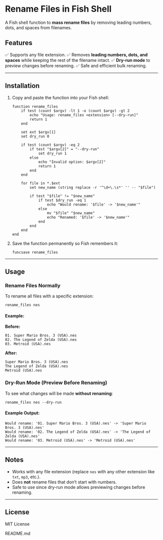 # Rename Files in Fish Shell

A Fish shell function to **mass rename files** by removing leading numbers, dots, and spaces from filenames.

## Features

✅ Supports any file extension.
✅ Removes **leading numbers, dots, and spaces** while keeping the rest of the filename intact.
✅ **Dry-run mode** to preview changes before renaming.
✅ Safe and efficient bulk renaming.

---

## Installation

1. Copy and paste the function into your Fish shell:

   ```fish
   function rename_files
       if test (count $argv) -lt 1 -o (count $argv) -gt 2
           echo "Usage: rename_files <extension> [--dry-run]"
           return 1
       end

       set ext $argv[1]
       set dry_run 0

       if test (count $argv) -eq 2
           if test "$argv[2]" = "--dry-run"
               set dry_run 1
           else
               echo "Invalid option: $argv[2]"
               return 1
           end
       end

       for file in *.$ext
           set new_name (string replace -r '^\d+\.\s*' '' -- "$file")

           if test "$file" != "$new_name"
               if test $dry_run -eq 1
                   echo "Would rename: '$file' -> '$new_name'"
               else
                   mv "$file" "$new_name"
                   echo "Renamed: '$file' -> '$new_name'"
               end
           end
       end
   end
   ```

2. Save the function permanently so Fish remembers it:

   ```fish
   funcsave rename_files
   ```

---

## Usage

### Rename Files Normally

To rename all files with a specific extension:

```fish
rename_files nes
```

#### Example:

**Before:**

```
01. Super Mario Bros. 3 (USA).nes
02. The Legend of Zelda (USA).nes
03. Metroid (USA).nes
```

**After:**

```
Super Mario Bros. 3 (USA).nes
The Legend of Zelda (USA).nes
Metroid (USA).nes
```

### Dry-Run Mode (Preview Before Renaming)

To see what changes will be made **without renaming**:

```fish
rename_files nes --dry-run
```

#### Example Output:

```
Would rename: '01. Super Mario Bros. 3 (USA).nes' -> 'Super Mario Bros. 3 (USA).nes'
Would rename: '02. The Legend of Zelda (USA).nes' -> 'The Legend of Zelda (USA).nes'
Would rename: '03. Metroid (USA).nes' -> 'Metroid (USA).nes'
```

---

## Notes

- Works with any file extension (replace `nes` with any other extension like `txt`, `mp3`, etc.).
- Does **not** rename files that don’t start with numbers.
- Safe to use since dry-run mode allows previewing changes before renaming.

---

## License

MIT License

README.md
